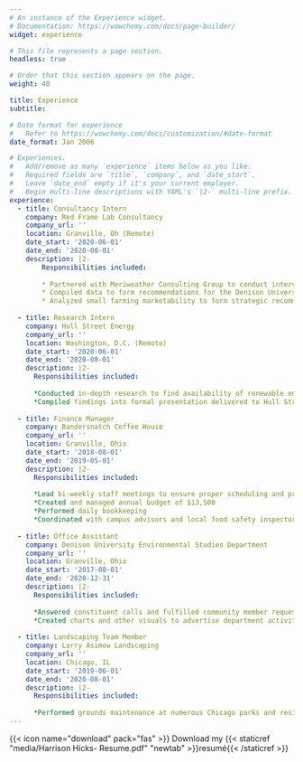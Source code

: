 ```yaml
---
# An instance of the Experience widget.
# Documentation: https://wowchemy.com/docs/page-builder/
widget: experience

# This file represents a page section.
headless: true

# Order that this section appears on the page.
weight: 40

title: Experience
subtitle:

# Date format for experience
#   Refer to https://wowchemy.com/docs/customization/#date-format
date_format: Jan 2006

# Experiences.
#   Add/remove as many `experience` items below as you like.
#   Required fields are `title`, `company`, and `date_start`.
#   Leave `date_end` empty if it's your current employer.
#   Begin multi-line descriptions with YAML's `|2-` multi-line prefix.
experience:
  - title: Consultancy Intern
    company: Red Frame Lab Consultancy
    company_url: ''
    location: Granville, Oh (Remote)
    date_start: '2020-06-01'
    date_end: '2020-08-01'
    description: |2-
        Responsibilities included:
        
        * Partnered with Meriweather Consulting Group to conduct interviews and collect student feedback
        * Compiled data to form recommendations for the Denison University Knowlton Career Center
        * Analyzed small farming marketability to form strategic recommendations for Cherry Creek Farms
        
  - title: Research Intern
    company: Hull Street Energy
    company_url: ''
    location: Washington, D.C. (Remote)
    date_start: '2020-06-01'
    date_end: '2020-08-01'
    description: |2-
      Responsibilities included:
      
      *Conducted in-depth research to find availability of renewable energy incentives provided to homes and property managers by the Illinois and Chicago Governments
      *Compiled findings into formal presentation delivered to Hull Street's investment team
      
  - title: Finance Manager
    company: Bandersnatch Coffee House
    company_url: ''
    location: Granville, Ohio
    date_start: '2018-08-01'
    date_end: '2019-05-01'
    description: |2-
      Responsibilities included:
      
      *Lead bi-weekly staff meetings to ensure proper scheduling and procedure for all 22 staff members
      *Created and managed annual budget of $13,500
      *Performed daily bookkeeping
      *Coordinated with campus advisors and local food safety inspectors
      
  - title: Office Assistant
    company: Denison University Environmental Studies Department
    company_url: ''
    location: Granville, Ohio
    date_start: '2017-08-01'
    date_end: '2020-12-31'
    description: |2-
      Responsibilities included:
      
      *Answered constituent calls and fulfilled community member requests
      *Created charts and other visuals to advertise department activites
      
  - title: Landscaping Team Member
    company: Larry Asimow Landscaping
    company_url: ''
    location: Chicago, IL
    date_start: '2019-06-01'
    date_end: '2020-08-01'
    description: |2-
      Responsibilities included:
      
      *Performed grounds maintenance at numerous Chicago parks and residences
---
```

{{< icon name="download" pack="fas" >}} Download my {{< staticref "media/Harrison Hicks- Resume.pdf" "newtab" >}}resumé{{< /staticref >}}